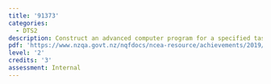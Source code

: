 ```yaml
---
title: '91373'
categories:
  - DTS2
description: Construct an advanced computer program for a specified task
pdf: 'https://www.nzqa.govt.nz/nqfdocs/ncea-resource/achievements/2019/as91373.pdf'
level: '2'
credits: '3'
assessment: Internal
---
```



